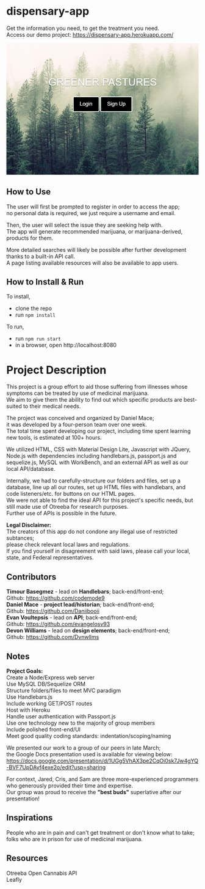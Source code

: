 # dispensary-app
Get the information you need, to get the treatment you need.<br>
Access our demo project: https://dispensary-app.herokuapp.com/<br>

<img src="https://github.com/Daniibooii/dispensary-app/blob/master/public/images/GreenerPasturesPHImage.PNG"><br>

## How to Use
The user will first be prompted to register in order to access the app;<br>
no personal data is required, we just require a username and email.<br>

Then, the user will select the issue they are seeking help with.<br>
The app will generate recommended marijuana, or marijuana-derived, products for them.<br>

More detailed searches will likely be possible after further development thanks to a built-in API call.<br>
A page listing available resources will also be available to app users.<br>

## How to Install & Run
To install,
- clone the repo
- run `npm install`

To run,
- run `npm run start`
- in a browser, open http://localhost:8080

# Project Description
This project is a group effort to aid those suffering from illnesses whose symptoms can be treated by use of medicinal marijuana.<br>
We aim to give them the ability to find out which specific products are best-suited to their medical needs.<br>

The project was conceived and organized by Daniel Mace;<br>
it was developed by a four-person team over one week.<br>
The total time spent developing our project, including time spent learning new tools, is estimated at 100+ hours.<br>

We utilized HTML, CSS with Material Design Lite, Javascript with JQuery, Node.js with dependencies including handlebars.js, passport.js and sequelize.js, MySQL with WorkBench, and an external API as well as our local API/database.<br>

Internally, we had to carefully-structure our folders and files, set up a database, line up all our routes, set up HTML files with handlebars, and code listeners/etc. for buttons on our HTML pages.<br>
We were not able to find the ideal API for this project's specific needs, but still made use of Otreeba for research purposes.<br>
Further use of APIs is possible in the future.<br>

__Legal Disclaimer:__<br>
The creators of this app do not condone any illegal use of restricted subtances;<br>
please check relevant local laws and regulations.<br>
If you find yourself in disagreement with said laws, please call your local, state, and Federal representatives.<br>

## Contributors
__Timour Basegmez__ - lead on __Handlebars__; back-end/front-end;<br>
  Github: https://github.com/codemode9<br>
__Daniel Mace__ - __project lead/historian__; back-end/front-end;<br>
  Github: https://github.com/Daniibooii<br>
__Evan Voultepsis__ - lead on __API__; back-end/front-end;<br>
  Github: https://github.com/evangelosv93<br>
__Devon Williams__ - lead on __design elements__; back-end/front-end;<br>
  Github: https://github.com/Dvnwllms<br>

## Notes
__Project Goals:__<br>
Create a Node/Express web server<br>
Use MySQL DB/Sequelize ORM<br>
Structure folders/files to meet MVC paradigm<br>
Use Handlebars.js<br>
Include working GET/POST routes<br>
Host with Heroku<br>
Handle user authentication with Passport.js<br>
Use one technology new to the majority of group members<br>
Include polished front-end/UI<br>
Meet good quality coding standards: indentation/scoping/naming<br>

We presented our work to a group of our peers in late March;<br>
the Google Docs presentation used is available for viewing below:<br>
https://docs.google.com/presentation/d/1UGg5VhAX3pe2CqOi0sk7Jw4gYQ-BVF7UpDAyf4exe2o/edit?usp=sharing<br>

For context, Jared, Cris, and Sam are three more-experienced programmers who generously provided their time and expertise.<br>
Our group was proud to receive the **"best buds"** superlative after our presentation!<br>

## Inspirations
People who are in pain and can't get treatment or don't know what to take;<br>
folks who are in prison for use of medicinal marijuana.<br>

## Resources
Otreeba Open Cannabis API<br>
Leafly<br>

